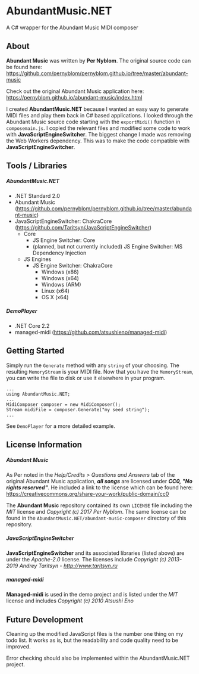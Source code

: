 # AbundantMusic.NET
A C# wrapper for the Abundant Music MIDI composer

## About

**Abundant Music** was written by **Per Nyblom**. The original source code can be found here: https://github.com/pernyblom/pernyblom.github.io/tree/master/abundant-music

Check out the original Abundant Music application here: https://pernyblom.github.io/abundant-music/index.html

I created **AbundantMusic.NET** because I wanted an easy way to generate MIDI files and play them back in C# based applications. I looked through the Abundant Music source code starting with the `exportMidi()` function in `composemain.js`. I copied the relevant files and modified some code to work with **JavaScriptEngineSwitcher**. The biggest change I made was removing the Web Workers dependency. This was to make the code compatible with **JavaScriptEngineSwitcher**. 

## Tools / Libraries

##### AbundantMusic.NET

* .NET Standard 2.0
* Abundant Music (https://github.com/pernyblom/pernyblom.github.io/tree/master/abundant-music)
* JavaScriptEngineSwitcher: ChakraCore (https://github.com/Taritsyn/JavaScriptEngineSwitcher)
    * Core
        * JS Engine Switcher: Core
        * (planned, but not currently included) JS Engine Switcher: MS Dependency Injection
    * JS Engines
        * JS Engine Switcher: ChakraCore
            * Windows (x86)
            * Windows (x64)
            * Windows (ARM)
            * Linux (x64)
            * OS X (x64) 

##### DemoPlayer

* .NET Core 2.2
* managed-midi (https://github.com/atsushieno/managed-midi)

## Getting Started

Simply run the `Generate` method with any `string` of your choosing. The resulting `MemoryStream` is your MIDI file. Now that you have the `MemoryStream`, you can write the file to disk or use it elsewhere in your program.

```
...
using AbundantMusic.NET;
...
MidiComposer composer = new MidiComposer();
Stream midiFile = composer.Generate("my seed string");
...
```

See `DemoPlayer` for a more detailed example.

## License Information

##### Abundant Music

As Per noted in the *Help/Credits > Questions and Answers* tab of the original Abundant Music application, **_all songs_** are licensed under **_CC0, "No rights reserved"_**. He included a link to the license which can be found here: https://creativecommons.org/share-your-work/public-domain/cc0

The **Abundant Music** repository contained its own `LICENSE` file including the *MIT* license and *Copyright (c) 2017 Per Nyblom*. The same license can be found in the `AbundantMusic.NET/abundant-music-composer` directory of this repository. 

##### JavaScriptEngineSwitcher

**JavaScriptEngineSwitcher** and its associated libraries (listed above) are under the *Apache-2.0* license. The licenses include *Copyright (c) 2013-2019 Andrey Taritsyn - http://www.taritsyn.ru*

##### managed-midi

**Managed-midi** is used in the demo project and is listed under the *MIT* license and includes *Copyright (c) 2010 Atsushi Eno* 

## Future Development

Cleaning up the modified JavaScript files is the number one thing on my todo list. It works as is, but the readability and code quality need to be improved. 

Error checking should also be implemented within the AbundantMusic.NET project.
